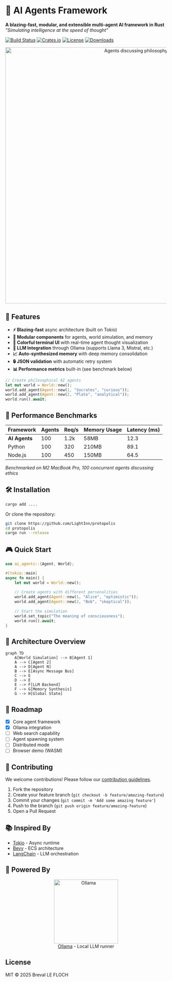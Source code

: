 # 🚀 AI Agents Framework 

**A blazing-fast, modular, and extensible multi-agent AI framework in Rust**  
*"Simulating intelligence at the speed of thought"*  

[![Build Status](https://img.shields.io/github/actions/workflow/status/LightInn/protopolis/release.yml?style=for-the-badge)](https://github.com/LightInn/protopolis/actions)
[![Crates.io](https://img.shields.io/crates/v/protopolis?style=for-the-badge)](https://crates.io/crates/protopolis)
[![License](https://img.shields.io/badge/license-MIT-blue?style=for-the-badge)](https://github.com/LightInn/protopolis)
[![Downloads](https://img.shields.io/crates/d/protopolis?style=for-the-badge)](https://crates.io/crates/protopolis)

<p align="center">
  <img src="showcase/protopolis.gif" width="800" alt="Agents discussing philosophy">
</p>

## 🌟 Features

- **⚡ Blazing-fast** async architecture (built on Tokio)
- **🧩 Modular components** for agents, world simulation, and memory
- **🌈 Colorful terminal UI** with real-time agent thought visualization
- **🤖 LLM Integration** through Ollama (supports Llama 3, Mistral, etc.)
- **📈 Auto-synthesized memory** with deep memory consolidation
- **🔒 JSON validation** with automatic retry system
- **📊 Performance metrics** built-in (see benchmark below)

```rust
// Create philosophical AI agents
let mut world = World::new();
world.add_agent(Agent::new(1, "Socrates", "curious"));
world.add_agent(Agent::new(2, "Plato", "analytical"));
world.run().await;
```

## 🚦 Performance Benchmarks

| Framework      | Agents | Req/s | Memory Usage | Latency (ms) |
|----------------|--------|-------|--------------|--------------|
| **AI Agents**  | 100    | 1.2k  | 58MB         | 12.3         |
| Python         | 100    | 320   | 210MB        | 89.1         |
| Node.js        | 100    | 450   | 150MB        | 64.5         |

*Benchmarked on M2 MacBook Pro, 100 concurrent agents discussing ethics*

## 🛠️ Installation

```bash
cargo add ....
```

Or clone the repository:
```bash
git clone https://github.com/LightInn/protopolis
cd protopolis
cargo run --release
```

## 🎮 Quick Start

```rust
use ai_agents::{Agent, World};

#[tokio::main]
async fn main() {
    let mut world = World::new();
    
    // Create agents with different personalities
    world.add_agent(Agent::new(1, "Alice", "optimistic"));
    world.add_agent(Agent::new(2, "Bob", "skeptical"));
    
    // Start the simulation
    world.set_topic("The meaning of consciousness");
    world.run().await;
}
```

## 🌌 Architecture Overview

```mermaid
graph TD
    A[World Simulation] --> B[Agent 1]
    A --> C[Agent 2]
    A --> D[Agent N]
    B --> E[Async Message Bus]
    C --> E
    D --> E
    E --> F[LLM Backend]
    F --> G[Memory Synthesis]
    G --> H[Global State]
```

## 🚧 Roadmap

- [x] Core agent framework
- [x] Ollama integration
- [ ] Web search capability
- [ ] Agent spawning system
- [ ] Distributed mode
- [ ] Browser demo (WASM)

## 🤝 Contributing

We welcome contributions! Please follow our [contribution guidelines](CONTRIBUTING.md).

1. Fork the repository
2. Create your feature branch (`git checkout -b feature/amazing-feature`)
3. Commit your changes (`git commit -m 'Add some amazing feature'`)
4. Push to the branch (`git push origin feature/amazing-feature`)
5. Open a Pull Request

## 📚 Inspired By

- [Tokio](https://github.com/tokio-rs/tokio) - Async runtime
- [Bevy](https://bevyengine.org/) - ECS architecture
- [LangChain](https://github.com/langchain-ai/langchain) - LLM orchestration

## 🔌 Powered By

<p align="center">
  <img src="https://ollama.ai/public/ollama.png" width="200" alt="Ollama">
  <br>
  <a href="https://ollama.ai">Ollama</a> - Local LLM runner
</p>

## License

MIT © 2025 Breval LE FLOCH